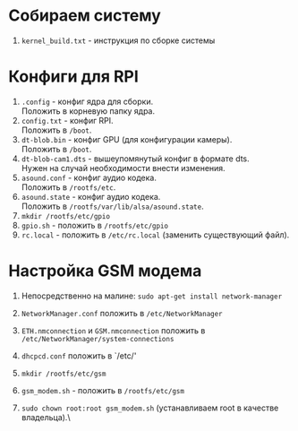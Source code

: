# Собираем систему

1. `kernel_build.txt` - инструкция по сборке системы

# Конфиги для RPI

1. `.config` - конфиг ядра для сборки.\
Положить в корневую папку ядра.
1. `config.txt` - конфиг RPI.\
Положить в `/boot`.
1. `dt-blob.bin` - конфиг GPU (для конфигурации камеры).\
Положить в `/boot`.
1. `dt-blob-cam1.dts` - вышеупомянутый конфиг в формате dts.\
Нужен на случай необходимости внести изменения.
1. `asound.conf` - конфиг аудио кодека.\
Положить в `/rootfs/etc`.
1. `asound.state` - конфиг аудио кодека.\
Положить в `/rootfs/var/lib/alsa/asound.state`.
1. `mkdir /rootfs/etc/gpio`
1. `gpio.sh` - положить в `/rootfs/etc/gpio`
1. `rc.local` - положить в `/etc/rc.local` (заменить существующий файл).

# Настройка GSM модема

1. Непосредственно на малине: `sudo apt-get install network-manager`

1. `NetworkManager.conf` положить в `/etc/NetworkManager`
1. `ETH.nmconnection` и `GSM.nmconnection` положить в `/etc/NetworkManager/system-connections`
1. `dhcpcd.conf` положить в `/etc/'
1. `mkdir /rootfs/etc/gsm`
1. `gsm_modem.sh` - положить в `/rootfs/etc/gsm`
1. `sudo chown root:root gsm_modem.sh` (устанавливаем root в качестве владельца).\
